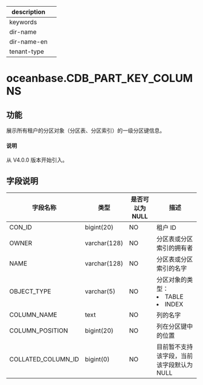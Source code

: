 |description||
|---|---|
|keywords||
|dir-name||
|dir-name-en||
|tenant-type||

# oceanbase.CDB_PART_KEY_COLUMNS

## 功能

展示所有租户的分区对象（分区表、分区索引）的一级分区键信息。

<main id="notice" type='explain'>
  <h4>说明</h4>
  <p>从 V4.0.0 版本开始引入。</p>
</main>

## 字段说明

|      **字段名称**      |    **类型**     | **是否可以为 NULL** |                                                              **描述**                                                              |
|--------------------|---------------|----------------|----------------------------------------------------------------------------------------------------------------------------------|
| CON_ID             | bigint(20)    | NO             | 租户 ID                                         |
| OWNER              | varchar(128)  | NO             | 分区表或分区索引的拥有者                                  |
| NAME               | varchar(128)  | NO             | 分区表或分区索引的名字                                   |
| OBJECT_TYPE        | varchar(5)    | NO             | 分区对象的类型： <li> TABLE   <li> INDEX    |
| COLUMN_NAME        | text          | NO             | 列的名字                                          |
| COLUMN_POSITION    | bigint(20)    | NO             | 列在分区键中的位置                                     |
| COLLATED_COLUMN_ID | bigint(0)    | NO             | 目前暂不支持该字段，当前该字段默认为 NULL                       |
